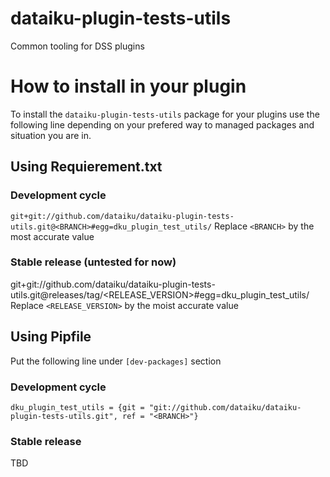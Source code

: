 # dataiku-plugin-tests-utils
Common tooling for DSS plugins

# How to install in your plugin
To install the `dataiku-plugin-tests-utils` package for your plugins use the
following line depending on your prefered way to managed packages and situation
you are in.
## Using Requierement.txt
### Development cycle
`git+git://github.com/dataiku/dataiku-plugin-tests-utils.git@<BRANCH>#egg=dku_plugin_test_utils/`
Replace `<BRANCH>` by the most accurate value
### Stable release (untested for now)
git+git://github.com/dataiku/dataiku-plugin-tests-utils.git@releases/tag/<RELEASE_VERSION>#egg=dku_plugin_test_utils/
Replace `<RELEASE_VERSION>` by the moist accurate value

## Using Pipfile
Put the following line under `[dev-packages]` section
### Development cycle
`dku_plugin_test_utils = {git = "git://github.com/dataiku/dataiku-plugin-tests-utils.git", ref = "<BRANCH>"}`
### Stable release
TBD
